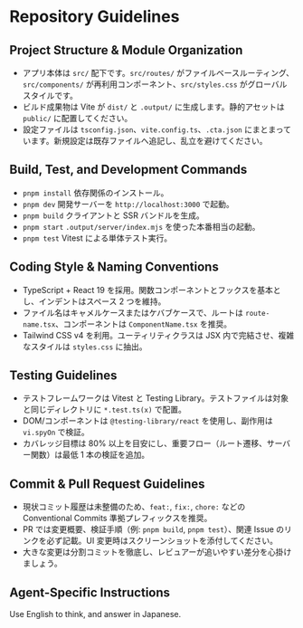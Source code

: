 # Repository Guidelines

## Project Structure & Module Organization

- アプリ本体は `src/` 配下です。`src/routes/` がファイルベースルーティング、`src/components/` が再利用コンポーネント、`src/styles.css` がグローバルスタイルです。
- ビルド成果物は Vite が `dist/` と `.output/` に生成します。静的アセットは `public/` に配置してください。
- 設定ファイルは `tsconfig.json`、`vite.config.ts`、`.cta.json` にまとまっています。新規設定は既存ファイルへ追記し、乱立を避けてください。

## Build, Test, and Development Commands

- `pnpm install` 依存関係のインストール。
- `pnpm dev` 開発サーバーを `http://localhost:3000` で起動。
- `pnpm build` クライアントと SSR バンドルを生成。
- `pnpm start` `.output/server/index.mjs` を使った本番相当の起動。
- `pnpm test` Vitest による単体テスト実行。

## Coding Style & Naming Conventions

- TypeScript + React 19 を採用。関数コンポーネントとフックスを基本とし、インデントはスペース 2 つを維持。
- ファイル名はキャメルケースまたはケバブケースで、ルートは `route-name.tsx`、コンポーネントは `ComponentName.tsx` を推奨。
- Tailwind CSS v4 を利用。ユーティリティクラスは JSX 内で完結させ、複雑なスタイルは `styles.css` に抽出。

## Testing Guidelines

- テストフレームワークは Vitest と Testing Library。テストファイルは対象と同じディレクトリに `*.test.ts(x)` で配置。
- DOM/コンポーネントは `@testing-library/react` を使用し、副作用は `vi.spyOn` で検証。
- カバレッジ目標は 80% 以上を目安にし、重要フロー（ルート遷移、サーバー関数）は最低 1 本の検証を追加。

## Commit & Pull Request Guidelines

- 現状コミット履歴は未整備のため、`feat:`, `fix:`, `chore:` などの Conventional Commits 準拠プレフィックスを推奨。
- PR では変更概要、検証手順（例: `pnpm build`, `pnpm test`）、関連 Issue のリンクを必ず記載。UI 変更時はスクリーンショットを添付してください。
- 大きな変更は分割コミットを徹底し、レビュアーが追いやすい差分を心掛けましょう。

## Agent-Specific Instructions

Use English to think, and answer in Japanese.
